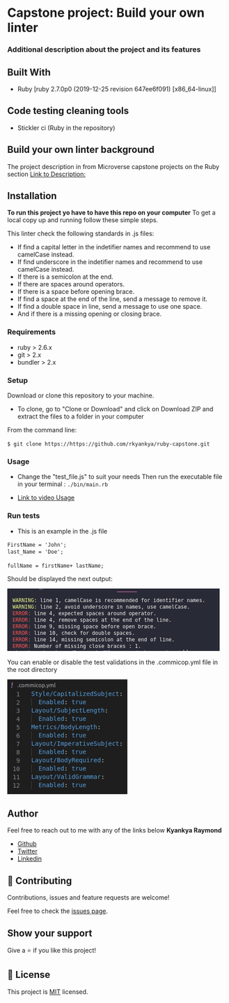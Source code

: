 
# Capstone project: Build your own linter

### Additional description about the project and its features

## Built With

- Ruby [ruby 2.7.0p0 (2019-12-25 revision 647ee6f091) [x86_64-linux]]


## Code testing cleaning tools

- Stickler ci (Ruby in the repository)

## Build your own linter background
The project description in from Microverse capstone projects on the Ruby section [Link to Description:](https://www.notion.so/Build-your-own-linter-b17a3c22f7b940c98ca1980250720769)

## Installation
**To run this project yo have to have this repo on your computer**
To get a local copy up and running follow these simple steps.

This linter check the following standards in .js files: 
* If find a capital letter in the indetifier names and recommend to use camelCase instead.
* If find underscore in the indetifier names and recommend to use camelCase instead.
* If there is a semicolon at the end.
* If there are spaces around operators.
* If there is a space before opening brace.
* If find a space at the end of the line, send a message to remove it.
* If find a double space in line, send a message to use one space.
* And if there is a missing opening or closing brace.

### Requirements

- ruby > 2.6.x
- git > 2.x
- bundler > 2.x

### Setup

Download or clone this repository to your machine.

* To clone, go to "Clone or Download" and click on Download ZIP and extract the files to a folder in your computer

From the command line:

   `$ git clone https://https://github.com/rkyankya/ruby-capstone.git`


### Usage
* Change the "test_file.js" to suit your needs
  Then run the executable file in your terminal :   ``` ./bin/main.rb ```
  
* [Link to video Usage](https://www.loom.com/share/41509cd67342429d9ce9506727f8305c)

### Run tests
* This is an example in the .js file
```
FirstName = 'John';
last_Name = 'Doe';

fullName = firstName+ lastName; 
``` 
Should be displayed the next output:

![offenses](./assets/offences.png)

You can enable or disable the test validations in the .commicop.yml file in the root directory

![validations](./assets/validation.png)

## Author
Feel free to reach out to me with any of the links below
**Kyankya Raymond**
   

 - [Github](https://github.com/rkyankya)
 - [Twitter](https://twitter.com/rkyankya)
 - [Linkedin](https://www.linkedin.com/in/kyankya-raymond-79461215a/)

## 🤝 Contributing

Contributions, issues and feature requests are welcome!

Feel free to check the [issues page](https://github.com/rkyankya/ruby-capstone/issues).

## Show your support

Give a ⭐️ if you like this project!


## 📝 License

This project is [MIT](LICENSE) licensed.

